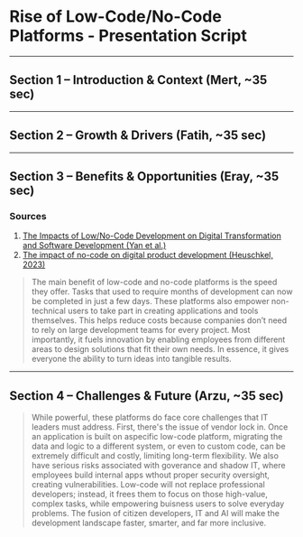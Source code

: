 # Rise of Low-Code/No-Code Platforms - Presentation Script

---

## Section 1 – Introduction & Context (Mert, ~35 sec)

---

## Section 2 – Growth & Drivers (Fatih, ~35 sec)

---

## Section 3 – Benefits & Opportunities (Eray, ~35 sec)

### Sources

1. [The Impacts of Low/No-Code Development on Digital Transformation and Software Development (Yan et al.)](https://arxiv.org/pdf/2112.14073)
2. [The impact of no-code on digital product development (Heuschkel, 2023)](https://arxiv.org/pdf/2307.16717)

> The main benefit of low-code and no-code platforms is the speed they offer. Tasks that used to require months of development can now be completed in just a few days. These platforms also empower non-technical users to take part in creating applications and tools themselves. This helps reduce costs because companies don’t need to rely on large development teams for every project. Most importantly, it fuels innovation by enabling employees from different areas to design solutions that fit their own needs. In essence, it gives everyone the ability to turn ideas into tangible results.

---

## Section 4 – Challenges & Future (Arzu, ~35 sec)
> While powerful, these platforms do face core challenges that IT leaders must address. First, there's the issue of vendor lock in. Once an application is built on aspecific low-code platform, migrating the data and logic to a different system, or even to custom code, can be extremely difficult and costly, limiting long-term flexibility.
  We also have serious risks associated with goverance and shadow IT, where employees build internal apps wthout proper security oversight, creating vulnerabilities.
Low-code will not replace professional developers; instead, it frees them to focus on those high-value, complex tasks, while empowering buisness users to solve everyday problems. The fusion of citizen developers, IT and AI will make the development landscape faster, smarter, and far more inclusive.
